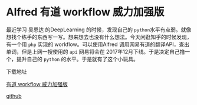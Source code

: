 #  Alfred 有道 workflow 威力加强版

最近学习 吴恩达 的DeepLearning 的时候，发现自己的 `python`水平有点弱。就像想找个练手的东西写一写。想来想去也没有什么想法。今天闲逛知乎的时候发现，有一个用 `php` 实现的 workflow。可以使用Alfred 调用网易有道的翻译API，查出单词，但是上网一搜使用的 `api` 网易将会在 2017年12月下线。于是决定自己撸一个，提升自己的 `python` 的水平。于是就有了这个小玩具。

下载地址

[有道 workflow 威力加强版](http://7u2r32.com1.z0.glb.clouddn.com/youdao_pro.alfredworkflow)

[github](https://github.com/diaozxin007/youdao)

